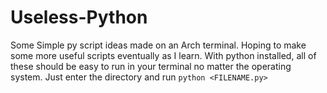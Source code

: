 # Useless-Python
Some Simple py script ideas made on an Arch terminal.
Hoping to make some more useful scripts eventually as I learn.
With python installed, all of these should be easy to run in your terminal no matter the operating system.
Just enter the directory and run `python <FILENAME.py>` 
